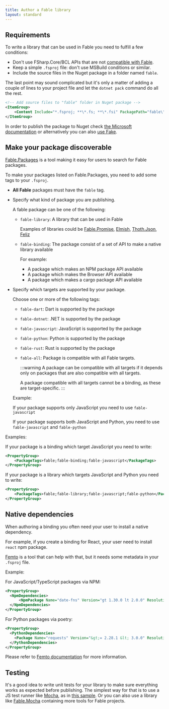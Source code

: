 ```yaml
---
title: Author a Fable library
layout: standard
---
```


## Requirements

To write a library that can be used in Fable you need to fulfill a few conditions:

- Don't use FSharp.Core/BCL APIs that are not [compatible with Fable](../dotnet/compatibility.html).
- Keep a simple `.fsproj` file: don't use MSBuild conditions or similar.
- Include the source files in the Nuget package in a folder named `fable`.

The last point may sound complicated but it's only a matter of adding a couple of lines to your project file and let the `dotnet pack` command do all the rest.

```xml
<!-- Add source files to "fable" folder in Nuget package -->
<ItemGroup>
    <Content Include="*.fsproj; **\*.fs; **\*.fsi" PackagePath="fable\" />
</ItemGroup>
```

In order to publish the package to Nuget check [the Microsoft documentation](https://docs.microsoft.com/en-us/nuget/quickstart/create-and-publish-a-package-using-the-dotnet-cli) or alternatively you can also [use Fake](https://fake.build/dotnet-nuget.html#Creating-NuGet-packages).

## Make your package discoverable

[Fable.Packages](https://fable.io/packages/) is a tool making it easy for users to search for Fable packages. 

To make your packages listed on Fable.Packages, you need to add some tags to your `.fsproj`.

<ul class="textual-steps">

<li>

**All Fable** packages must have the `fable` tag.

</li>

<li>

Specify what kind of package you are publishing.

A fable package can be one of the following:

- `fable-library`: A library that can be used in Fable

    Examples of libraries could be [Fable.Promise](https://github.com/fable-compiler/fable-promise/), [Elmish](https://elmish.github.io/), [Thoth.Json](https://thoth-org.github.io//Thoth.Json/), [Feliz](https://zaid-ajaj.github.io/Feliz/)

    <div></div> <!-- Force a space to improve visual -->

- `fable-binding`: The package consist of a set of API to make a native library available

    For example:
    
    - A package which makes an NPM package API available
    - A package which makes the Browser API available
    - A package which makes a cargo package API available

</li>

<li>

Specify which targets are supported by your package.

Choose one or more of the following tags:

- `fable-dart`: Dart is supported by the package 
- `fable-dotnet`: .NET is supported by the package 
- `fable-javascript`: JavaScript is supported by the package 
- `fable-python`: Python is supported by the package 
- `fable-rust`: Rust is supported by the package 
- `fable-all`: Package is compatible with all Fable targets.

    :::warning
    A package can be compatible with all targets if it depends only on packages that are also compatible with all targets.

    A package compatible with all targets cannot be a binding, as these are target-specific.
    :::

Example:

If your package supports only JavaScript you need to use `fable-javascript`

If your package supports both JavaScript and Python, you need to use `fable-javascript` and `fable-python`

</li>

</ul>

Examples:

If your package is a binding which target JavaScript you need to write:

```xml
<PropertyGroup>
    <PackageTags>fable;fable-binding;fable-javascript</PackageTags>
</PropertyGroup>
```

If your package is a library which targets JavaScript and Python you need to write:

```xml
<PropertyGroup>
    <PackageTags>fable;fable-library;fable-javascript;fable-python</PackageTags>
</PropertyGroup>
```

## Native dependencies

When authoring a binding you often need your user to install a native dependency.

For example, if you create a binding for React, your user need to install `react` npm package.

[Femto](https://github.com/Zaid-Ajaj/Femto) is a tool that can help with that,
but it needs some metadata in your `.fsproj` file.

Example:

For JavaScript/TypeScript packages via NPM:

```xml
<PropertyGroup>
  <NpmDependencies>
      <NpmPackage Name="date-fns" Version="gt 1.30.0 lt 2.0.0" ResolutionStrategy="Max" />
  </NpmDependencies>
</PropertyGroup>
```

For Python packages via poetry:

```xml
<PropertyGroup>
  <PythonDependencies>
    <Package Name="requests" Version="&gt;= 2.28.1 &lt; 3.0.0" ResolutionStrategy="Max" />
  </PythonDependencies>
</PropertyGroup>
```

Please refer to [Femto documentation](https://github.com/Zaid-Ajaj/Femto) for more information.

## Testing

It's a good idea to write unit tests for your library to make sure everything works as expected before publishing. The simplest way for that is to use a JS test runner like [Mocha](https://mochajs.org/), as in [this sample](https://github.com/fable-compiler/fable2-samples/tree/master/mocha). Or you can also use a library like [Fable.Mocha](https://github.com/Zaid-Ajaj/Fable.Mocha) containing more tools for Fable projects.
